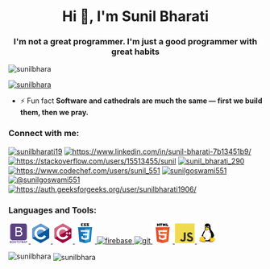 <h1 align="center">Hi 👋, I'm Sunil Bharati</h1>
<h3 align="center">I'm not a great programmer. I'm just a good programmer with great habits</h3>

<p align="left"> <img src="https://komarev.com/ghpvc/?username=sunilbhara&label=Profile%20views&color=0e75b6&style=flat" alt="sunilbhara" /> </p>

<p align="left"> <a href="https://github.com/ryo-ma/github-profile-trophy"><img src="https://github-profile-trophy.vercel.app/?username=sunilbhara" alt="sunilbhara" /></a> </p>

- ⚡ Fun fact **Software and cathedrals are much the same — first we build them, then we pray.**

<h3 align="left">Connect with me:</h3>
<p align="left">
<a href="https://dev.to/sunilbharati19" target="blank"><img align="center" src="https://cdn.jsdelivr.net/npm/simple-icons@3.0.1/icons/dev-dot-to.svg" alt="sunilbharati19" height="30" width="40" /></a>
<a href="https://linkedin.com/in/https://www.linkedin.com/in/sunil-bharati-7b13451b9/" target="blank"><img align="center" src="https://raw.githubusercontent.com/rahuldkjain/github-profile-readme-generator/master/src/images/icons/Social/linked-in-alt.svg" alt="https://www.linkedin.com/in/sunil-bharati-7b13451b9/" height="30" width="40" /></a>
<a href="https://stackoverflow.com/users/https://stackoverflow.com/users/15513455/sunil" target="blank"><img align="center" src="https://raw.githubusercontent.com/rahuldkjain/github-profile-readme-generator/master/src/images/icons/Social/stack-overflow.svg" alt="https://stackoverflow.com/users/15513455/sunil" height="30" width="40" /></a>
<a href="https://instagram.com/sunil_bharati_290" target="blank"><img align="center" src="https://raw.githubusercontent.com/rahuldkjain/github-profile-readme-generator/master/src/images/icons/Social/instagram.svg" alt="sunil_bharati_290" height="30" width="40" /></a>
<a href="https://www.codechef.com/users/https://www.codechef.com/users/sunil_551" target="blank"><img align="center" src="https://cdn.jsdelivr.net/npm/simple-icons@3.1.0/icons/codechef.svg" alt="https://www.codechef.com/users/sunil_551" height="30" width="40" /></a>
<a href="https://www.hackerrank.com/sunilgoswami551" target="blank"><img align="center" src="https://raw.githubusercontent.com/rahuldkjain/github-profile-readme-generator/master/src/images/icons/Social/hackerrank.svg" alt="sunilgoswami551" height="30" width="40" /></a>
<a href="https://www.hackerearth.com/@sunilgoswami551" target="blank"><img align="center" src="https://raw.githubusercontent.com/rahuldkjain/github-profile-readme-generator/master/src/images/icons/Social/hackerearth.svg" alt="@sunilgoswami551" height="30" width="40" /></a>
<a href="https://auth.geeksforgeeks.org/user/https://auth.geeksforgeeks.org/user/sunilbharati1906/" target="blank"><img align="center" src="https://raw.githubusercontent.com/rahuldkjain/github-profile-readme-generator/master/src/images/icons/Social/geeks-for-geeks.svg" alt="https://auth.geeksforgeeks.org/user/sunilbharati1906/" height="30" width="40" /></a>
</p>

<h3 align="left">Languages and Tools:</h3>
<p align="left"> <a href="https://getbootstrap.com" target="_blank"> <img src="https://raw.githubusercontent.com/devicons/devicon/master/icons/bootstrap/bootstrap-plain-wordmark.svg" alt="bootstrap" width="40" height="40"/> </a> <a href="https://www.cprogramming.com/" target="_blank"> <img src="https://raw.githubusercontent.com/devicons/devicon/master/icons/c/c-original.svg" alt="c" width="40" height="40"/> </a> <a href="https://www.w3schools.com/cpp/" target="_blank"> <img src="https://raw.githubusercontent.com/devicons/devicon/master/icons/cplusplus/cplusplus-original.svg" alt="cplusplus" width="40" height="40"/> </a> <a href="https://www.w3schools.com/css/" target="_blank"> <img src="https://raw.githubusercontent.com/devicons/devicon/master/icons/css3/css3-original-wordmark.svg" alt="css3" width="40" height="40"/> </a> <a href="https://firebase.google.com/" target="_blank"> <img src="https://www.vectorlogo.zone/logos/firebase/firebase-icon.svg" alt="firebase" width="40" height="40"/> </a> <a href="https://git-scm.com/" target="_blank"> <img src="https://www.vectorlogo.zone/logos/git-scm/git-scm-icon.svg" alt="git" width="40" height="40"/> </a> <a href="https://www.w3.org/html/" target="_blank"> <img src="https://raw.githubusercontent.com/devicons/devicon/master/icons/html5/html5-original-wordmark.svg" alt="html5" width="40" height="40"/> </a> <a href="https://developer.mozilla.org/en-US/docs/Web/JavaScript" target="_blank"> <img src="https://raw.githubusercontent.com/devicons/devicon/master/icons/javascript/javascript-original.svg" alt="javascript" width="40" height="40"/> </a> <a href="https://www.linux.org/" target="_blank"> <img src="https://raw.githubusercontent.com/devicons/devicon/master/icons/linux/linux-original.svg" alt="linux" width="40" height="40"/> </a> </p>

<p><img align="left" src="https://github-readme-stats.vercel.app/api/top-langs?username=sunilbhara&show_icons=true&locale=en&layout=compact" alt="sunilbhara" /></p>

<p>&nbsp;<img align="center" src="https://github-readme-stats.vercel.app/api?username=sunilbhara&show_icons=true&locale=en" alt="sunilbhara" /></p>
